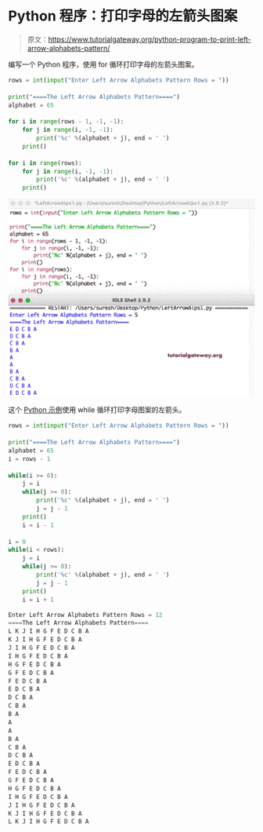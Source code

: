 # Python 程序：打印字母的左箭头图案

> 原文：<https://www.tutorialgateway.org/python-program-to-print-left-arrow-alphabets-pattern/>

编写一个 Python 程序，使用 for 循环打印字母的左箭头图案。

```py
rows = int(input("Enter Left Arrow Alphabets Pattern Rows = "))

print("====The Left Arrow Alphabets Pattern====")
alphabet = 65

for i in range(rows - 1, -1, -1):
    for j in range(i, -1, -1):
        print('%c' %(alphabet + j), end = ' ')
    print()

for i in range(rows):
    for j in range(i, -1, -1):
        print('%c' %(alphabet + j), end = ' ')
    print()
```

![Python Program to Print Left Arrow Alphabets Pattern](img/e6a2f36be79765bb20b2d2859bc78091.png)

这个 [Python 示例](https://www.tutorialgateway.org/python-programming-examples/)使用 while 循环打印字母图案的左箭头。

```py
rows = int(input("Enter Left Arrow Alphabets Pattern Rows = "))

print("====The Left Arrow Alphabets Pattern====")
alphabet = 65
i = rows - 1

while(i >= 0):
    j = i
    while(j >= 0):
        print('%c' %(alphabet + j), end = ' ')
        j = j - 1
    print()
    i = i - 1

i = 0    
while(i < rows):
    j = i
    while(j >= 0):
        print('%c' %(alphabet + j), end = ' ')
        j = j - 1
    print()
    i = i + 1
```

```py
Enter Left Arrow Alphabets Pattern Rows = 12
====The Left Arrow Alphabets Pattern====
L K J I H G F E D C B A 
K J I H G F E D C B A 
J I H G F E D C B A 
I H G F E D C B A 
H G F E D C B A 
G F E D C B A 
F E D C B A 
E D C B A 
D C B A 
C B A 
B A 
A 
A 
B A 
C B A 
D C B A 
E D C B A 
F E D C B A 
G F E D C B A 
H G F E D C B A 
I H G F E D C B A 
J I H G F E D C B A 
K J I H G F E D C B A 
L K J I H G F E D C B A 
```